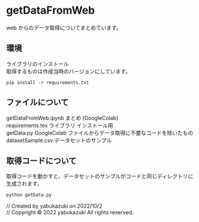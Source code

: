 # getDataFromWeb
web からのデータ取得についてまとめています。

## 環境
ライブラリのインストール<br>
取得するものは作成当時のバージョンにしています。

`pip install -r requirements.txt`


## ファイルについて
getDataFromWeb.ipynb  まとめ (GoogleColab)<br>
requirements.tex  ライブラリ インストール用<br>
getData.py  GoogleColab ファイルからデータ取得に不要なコードを除いたもの<br>
datasetSample.csv  データセットのサンプル<br>

## 取得コードについて
取得コードを動かすと、データセットのサンプルがコードと同じディレクトリに生成されます。

`python getData.py`


// Created by yabukazuki on 2022/10/2<br>
// Copyright © 2022 yabukazuki All rights reserved.
